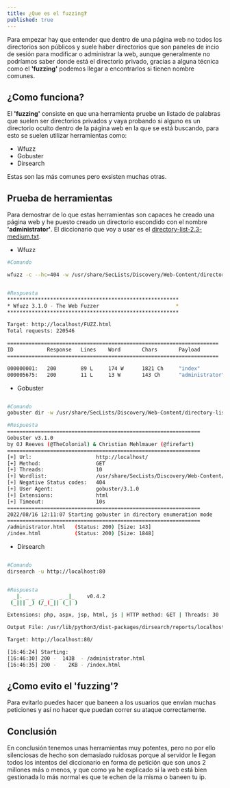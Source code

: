 ```yaml
---
title: ¿Que es el fuzzing❓
published: true
---
```


Para empezar hay que entender que dentro de una página web no todos los directorios son públicos y suele haber directorios que son paneles de incio de sesión para modificar o administrar la web, aunque generalmente no podríamos saber donde está el directorio privado, gracias a alguna técnica como el **'fuzzing'** podemos llegar a encontrarlos si tienen nombre comunes.

## ¿Como funciona?

El **'fuzzing'** consiste en que una herramienta pruebe un listado de palabras que suelen ser directorios privados y vaya probando si alguno es un directorio oculto dentro de la página web en la que se está buscando, para esto se suelen utilizar herramientas como:

* Wfuzz
* Gobuster
* Dirsearch

Estas son las más comunes pero exsisten muchas otras.

## Prueba de herramientas

Para demostrar de lo que estas herramientas son capaces he creado una página web y he puesto creado un directorio escondido con el nombre **'administrator'**. El diccionario que voy a usar es el [directory-list-2.3-medium.txt](https://gitlab.com/kalilinux/packages/dirbuster/blob/kali/master/directory-list-2.3-medium.txt).

* Wfuzz

```bash
#Comando

wfuzz -c --hc=404 -w /usr/share/SecLists/Discovery/Web-Content/directory-list-2.3-medium.txt http://localhost/FUZZ.html


#Respuesta
********************************************************
* Wfuzz 3.1.0 - The Web Fuzzer                         *
********************************************************

Target: http://localhost/FUZZ.html
Total requests: 220546

=====================================================================
ID           Response   Lines    Word       Chars       Payload                                                                                               
=====================================================================

000000001:   200        89 L     174 W      1821 Ch     "index"                                                                                               
000005675:   200        11 L     13 W       143 Ch      "administrator"

```

* Gobuster

```bash

#Comando
gobuster dir -w /usr/share/SecLists/Discovery/Web-Content/directory-list-2.3-medium.txt -u http://localhost/ -x html

#Respuesta
===============================================================
Gobuster v3.1.0
by OJ Reeves (@TheColonial) & Christian Mehlmauer (@firefart)
===============================================================
[+] Url:                     http://localhost/
[+] Method:                  GET
[+] Threads:                 10
[+] Wordlist:                /usr/share/SecLists/Discovery/Web-Content/directory-list-2.3-medium.txt
[+] Negative Status codes:   404
[+] User Agent:              gobuster/3.1.0
[+] Extensions:              html
[+] Timeout:                 10s
===============================================================
2022/08/16 12:11:07 Starting gobuster in directory enumeration mode
===============================================================
/administrator.html   (Status: 200) [Size: 143]
/index.html           (Status: 200) [Size: 1848]

```

* Dirsearch

```bash

#Comando
dirsearch -u http://localhost:80


#Respuesta
  _|. _ _  _  _  _ _|_    v0.4.2
 (_||| _) (/_(_|| (_| )

Extensions: php, aspx, jsp, html, js | HTTP method: GET | Threads: 30 | Wordlist size: 10903

Output File: /usr/lib/python3/dist-packages/dirsearch/reports/localhost:80/_22-08-16_16-46-24.txt

Target: http://localhost:80/

[16:46:24] Starting: 
[16:46:30] 200 -  143B  - /administrator.html
[16:46:35] 200 -    2KB - /index.html

```

## ¿Como evito el **'fuzzing'**?

Para evitarlo puedes hacer que baneen a los usuarios que envían muchas peticiones y así no hacer que puedan correr su ataque correctamente.

## Conclusión

En conclusión tenemos unas herramientas muy potentes, pero no por ello silenciosas de hecho son demasiado ruidosas porque al servidor le llegan todos los intentos del diccionario en forma de petición que son unos 2 millones más o menos, y que como ya he explicado si la web está bien gestionada lo más normal es que te echen de la misma o baneen tu ip.
